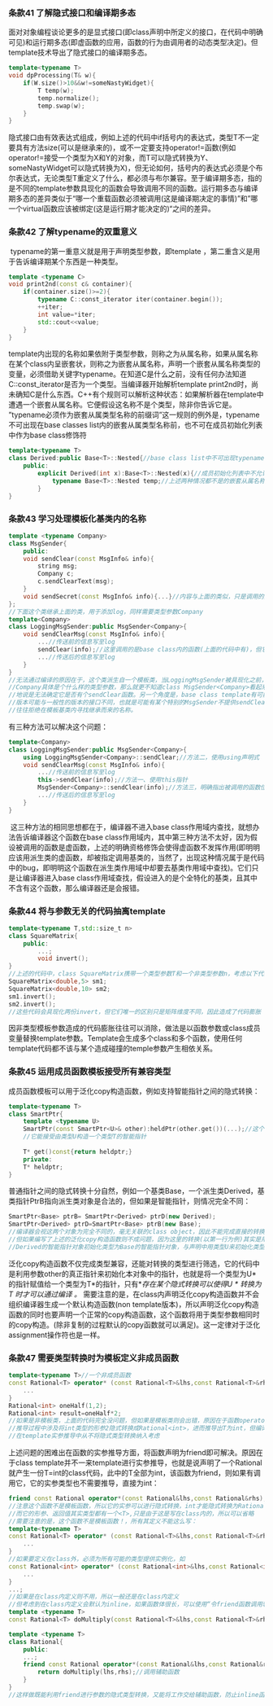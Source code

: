 ### 条款41 了解隐式接口和编译期多态

​	面对对象编程谈论更多的是显式接口(即class声明中所定义的接口，在代码中明确可见)和运行期多态(即虚函数的应用，函数的行为由调用者的动态类型决定)。但template技术导出了隐式接口的编译期多态。

```c++
template<typename T>
void dpProcessing(T& w){
    if(W.size()>10&&w!=someNastyWidget){
        T temp(w);
        temp.normalize();
        temp.swap(w);
    }
}
```

​	隐式接口由有效表达式组成，例如上述的代码中if括号内的表达式，类型T不一定要具有方法size(可以是继承来的)，或不一定要支持operator!=函数(例如operator!=接受一个类型为X和Y的对象，而T可以隐式转换为Y、someNastyWidget可以隐式转换为X)，但无论如何，括号内的表达式必须是个布尔表达式，无论类型T重定义了什么，都必须与布尔兼容。
​	至于编译期多态，指的是不同的template参数具现化的函数会导致调用不同的函数。运行期多态与编译期多态的差异类似于“哪一个重载函数必须被调用(这是编译期决定的事情)”和”哪一个virtual函数应该被绑定(这是运行期才能决定的)“之间的差异。

### 条款42 了解typename的双重意义

​	typename的第一重意义就是用于声明类型参数，即template <typename T>，第二重含义是用于告诉编译期某个东西是一种类型。

```c++
template <typename C>
void print2nd(const c& container){
    if(container.size()>=2){
        typename C::const_iterator iter(container.begin());
        ++iter;
        int value=*iter;
        std::cout<<value;
    }
}
```

​	template内出现的名称如果依附于类型参数，则称之为从属名称，如果从属名称在某个class内呈嵌套状，则称之为嵌套从属名称，声明一个嵌套从属名称类型的变量，必须借助关键字typename。
​	在知道C是什么之前，没有任何办法知道C::const_iterator是否为一个类型。当编译器开始解析template print2nd时，尚未确知C是什么东西。C++有个规则可以解析这种状态：如果解析器在template中遭遇一个嵌套从属名称。它便假设这名称不是个类型，除非你告诉它是。
​	”typename必须作为嵌套从属类型名称的前缀词”这一规则的例外是，typename不可出现在base classes list内的嵌套从属类型名称前，也不可在成员初始化列表中作为base class修饰符

```c++
template<typename T>
class Derived:public Base<T>::Nested{//base class list中不可出现typename
    public:
    	explicit Derived(int x):Base<T>::Nested(x){//成员初始化列表中不允许typename
            typename Base<T>::Nested temp;//上述两种情况都不是的嵌套从属名称，需要typename
        }
}
```

### 条款43 学习处理模板化基类内的名称

```c++
template <typename Company>
class MsgSender{
    public:
    void sendClear(const MsgInfo& info){
        string msg;
        Company c;
        c.sendClearText(msg);
    }
    void sendSecret(const MsgInfo& info){...}//内容与上面的类似，只是调用的是sendEncrypted函数
};
//下面这个类继承上面的类，用于添加log，同样需要类型参数Company
template<Company>
class LoggingMsgSender:public MsgSender<Company>{
    void sendClearMsg(const MsgInfo& info){
        ...//传送前的信息写至log
        sendClear(info);//这里调用的是base class内的函数(上面的代码中有)，但它无法通过编译
        ...//传送后的信息写至log
    }
}
//无法通过编译的原因在于，这个类派生自一个模板类，当LoggingMsgSender被具现化之前，编译器并不知道
//Company具体是个什么样的类型参数，那么就更不知道class MsgSender<Company>看起来像什么————更明确
//地说是无法确定它是否有个sendClear函数。另一个角度是，base class template有可能被特化，特化的
//版本可能与一般性的版本的接口不同，也就是可能有某个特别的MsgSender不提供sendClear，因此编译器
//往往拒绝在模板基类内寻找继承而来的名称。
```

有三种方法可以解决这个问题：

```c++
template<Company>
class LoggingMsgSender:public MsgSender<Company>{
    using LoggingMsgSender<Company>::sendClear;//方法二，使用using声明式
    void sendClearMsg(const MsgInfo& info){
        ...//传送前的信息写至log
        this->sendClear(info);//方法一、使用this指针
        MsgSender<Company>::sendClear(info);//方法三，明确指出被调用的函数位于base class内
        ...//传送后的信息写至log
    }
}
```

​	这三种方法的相同思想都在于，编译器不进入base class作用域内查找，就想办法告诉编译器这个函数在base class作用域内，其中第三种方法不太好，因为假设被调用的函数是虚函数，上述的明确资格修饰会使得虚函数不发挥作用(即明明应该用派生类的虚函数，却被指定调用基类的，当然了，出现这种情况属于是代码中的bug，即明明这个函数在派生类作用域中却要去基类作用域中查找)。它们只是让编译器进入base class作用域查找，假设进入的是个全特化的基类，且其中不含有这个函数，那么编译器还是会报错。

### 条款44 将与参数无关的代码抽离template

```c++
template<typename T,std::size_t n>
class SquareMatrix{
    public:
    	...;
    	void invert();
}
//上述的代码中，class SquareMatrix携带一个类型参数T和一个非类型参数n，考虑以下代码：
SquareMatrix<double,5> sm1;
SquareMatrix<double,10> sm2;
sm1.invert();
sm2.invert();
//这些代码会具现化两份invert，但它们唯一的区别只是矩阵维度不同，因此造成了代码膨胀
```

​	因非类型模板参数造成的代码膨胀往往可以消除，做法是以函数参数或class成员变量替换template参数。Template会生成多个class和多个函数，使用任何template代码都不该与某个造成碰撞的temple参数产生相依关系。

### 条款45 运用成员函数模板接受所有兼容类型

​		成员函数模板可以用于泛化copy构造函数，例如支持智能指针之间的隐式转换：

```c++
template<typename T>
class SmartPtr{
    template <typename U>     
    SmartPtr(const SmartPtr<U>& other):heldPtr(other.get())(...);//这个函数就是泛化copy构造函数
    //它能接受由类型U构造一个类型T的智能指针
    
    T* get()const{return heldptr;}
    private:
    T* heldptr;
}
```

​	普通指针之间的隐式转换十分自然，例如一个基类Base，一个派生类Derived，基类指针PtrB指向派生类对象是合法的，但如果是智能指针，则情况完全不同：

```c++
SmartPtr<Base> ptrB= SmartPtr<Derived> ptrD(new Derived);
SmartPtr<Derived> ptrD=SmartPtr<Base> ptrB(new Base);
//编译器会视这两个对象为完全不同的，毫无关联的class object，因此不能完成直接的转换
//但如果编写了上述的泛化copy构造函数则不成问题，因为这里的转换(以第一行为例)其实是用类型为
//Derived的智能指针对象初始化类型为Base的智能指针对象，与声明中用类型U来初始化类型T的泛化copy函数对应
```

​	泛化copy构造函数不仅完成类型兼容，还能对转换的类型进行筛选，它的代码中是利用参数other的真正指针来初始化本对象中的指针，也就是将一个类型为U* 的指针赋值给一个类型为T*的指针，只有**存在某个隐式转换可以使得U * 转换为T *时才可以通过编译 。**
​	需要注意的是，在class内声明泛化copy构造函数并不会组织编译器生成一个默认构造函数(non template版本)，所以声明泛化copy构造函数的同时也要声明一个正常的copy构造函数，这个函数将用于类型参数相同时的copy构造。(除非复制的过程默认的copy函数就可以满足)。这一定律对于泛化assignment操作符也是一样。

### 条款47 需要类型转换时为模板定义非成员函数

```c++
template<typename T>//一个非成员函数
const Rational<T> operator* (const Rational<T>&lhs,const Rational<T>&rhs){
    ...
}
Rational<int> oneHalf(1,2);
Rational<int> result=oneHalf*2;
//如果是非模板类，上面的代码完全没问题，但如果是模板类则会出错，原因在于函数operator*的参数推导
//推导过程中涉及将int类型的形参2隐式转换成Rational<int>，进而推导出T为int，但编译器不会这么做
//在template实参推导中从不将隐式类型转换纳入考虑
```

​		上述问题的困难出在函数的实参推导方面，将函数声明为friend即可解决。原因在于class template并不一来template进行实参推导，也就是说声明了一个Rational<int>就产生一份T=int的class代码，此中的T全部为int，该函数为friend，则如果有调用它，它的实参类型也不需要推导，直接为int：

```c++
friend const Rational operator*(const Rational&lhs,const Rational&rhs);
//注意这个函数不是模板函数，所以它的实参可以进行隐式转换，int才能隐式转换为Rational
//而它的形参、返回值其实类型都有一个<T>,只是由于这是写在class内的，所以可以省略
//需要注意的是，这个函数不是模板函数！，所有其定义不能这么写：
template<typename T>
const Rational<T> operator* (const Rational<T>&lhs,const Rational<T>&rhs){
    ...
}
//如果要定义在class外，必须为所有可能的类型提供实例化，如
const Rational<int> operator* (const Rational<int>&lhs,const Rational<int>&rhs){
    ...
}
...;
//如果是在class内定义则不用，所以一般还是在class内定义
//但考虑到在class内定义会默认为inline，如果函数体很长，可以使用“令friend函数调用辅助函数”的小技巧：
template <typename T>
const Rational<T> doMultiply(const Rational<T>&lhs,const Rational<T>&rhs);//辅助函数，定义在class外

template <typename T>
class Rational{
    public:
    ...;
    friend const Rational operator*(const Rational&lhs,const Rational&rhs){
        return doMultiply(lhs,rhs);//调用辅助函数
    }
}
//这样做既能利用friend进行参数的隐式类型转换，又能将工作交给辅助函数，防止inline函数的函数体过大带来的负担
```

